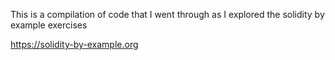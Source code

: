 This is a compilation of code that I went through as I explored the solidity by example exercises

https://solidity-by-example.org